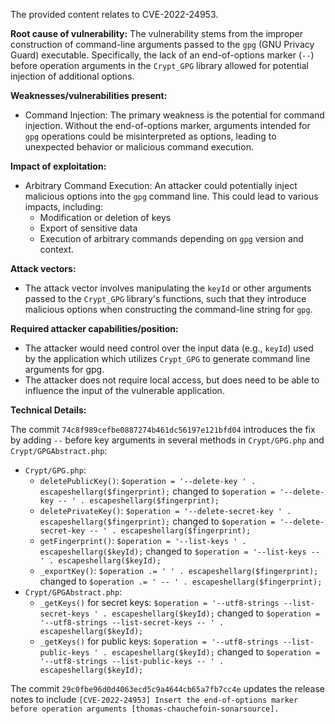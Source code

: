 The provided content relates to CVE-2022-24953.

**Root cause of vulnerability:**
The vulnerability stems from the improper construction of command-line arguments passed to the `gpg` (GNU Privacy Guard) executable. Specifically, the lack of an end-of-options marker (`--`) before operation arguments in the `Crypt_GPG` library allowed for potential injection of additional options.

**Weaknesses/vulnerabilities present:**
- Command Injection: The primary weakness is the potential for command injection. Without the end-of-options marker, arguments intended for `gpg` operations could be misinterpreted as options, leading to unexpected behavior or malicious command execution.

**Impact of exploitation:**
- Arbitrary Command Execution: An attacker could potentially inject malicious options into the `gpg` command line. This could lead to various impacts, including:
   - Modification or deletion of keys
   - Export of sensitive data
   - Execution of arbitrary commands depending on `gpg` version and context.

**Attack vectors:**
- The attack vector involves manipulating the `keyId` or other arguments passed to the `Crypt_GPG` library's functions, such that they introduce malicious options when constructing the command-line string for `gpg`.

**Required attacker capabilities/position:**
- The attacker would need control over the input data (e.g., `keyId`) used by the application which utilizes `Crypt_GPG` to generate command line arguments for gpg.
- The attacker does not require local access, but does need to be able to influence the input of the vulnerable application.

**Technical Details:**

The commit `74c8f989cefbe0887274b461dc56197e121bfd04` introduces the fix by adding `--` before key arguments in several methods in `Crypt/GPG.php` and `Crypt/GPGAbstract.php`:
*   `Crypt/GPG.php`:
    *   `deletePublicKey()`:  `$operation = '--delete-key ' . escapeshellarg($fingerprint);` changed to `$operation = '--delete-key -- ' . escapeshellarg($fingerprint);`
    *   `deletePrivateKey()`: `$operation = '--delete-secret-key ' . escapeshellarg($fingerprint);` changed to `$operation = '--delete-secret-key -- ' . escapeshellarg($fingerprint);`
    *   `getFingerprint()`:  `$operation = '--list-keys ' . escapeshellarg($keyId);` changed to  `$operation = '--list-keys -- ' . escapeshellarg($keyId);`
    *   `_exportKey()`: `$operation .= ' ' . escapeshellarg($fingerprint);` changed to `$operation .= ' -- ' . escapeshellarg($fingerprint);`
*   `Crypt/GPGAbstract.php`:
    *   `_getKeys()` for secret keys: `$operation = '--utf8-strings --list-secret-keys ' . escapeshellarg($keyId);` changed to `$operation = '--utf8-strings --list-secret-keys -- ' . escapeshellarg($keyId);`
    *  `_getKeys()` for public keys:  `$operation = '--utf8-strings --list-public-keys ' . escapeshellarg($keyId);` changed to `$operation = '--utf8-strings --list-public-keys -- ' . escapeshellarg($keyId);`

The commit `29c0fbe96d0d4063ecd5c9a4644cb65a7fb7cc4e` updates the release notes to include `[CVE-2022-24953] Insert the end-of-options marker before operation arguments [thomas-chauchefoin-sonarsource].`